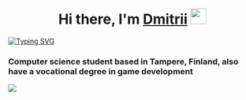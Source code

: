 <h1 align="center">Hi there, I'm <a href="https://dlv5.webnode.page/" target="_blank">Dmitrii</a>
<img src="https://github.com/blackcater/blackcater/raw/main/images/Hi.gif" height="32"/></h1>
<a href="https://git.io/typing-svg"><img src="https://readme-typing-svg.demolab.com?font=Fira+Code&pause=1000&color=479F54&width=435&lines=Computer+science+student" alt="Typing SVG" /></a>

<h3> Computer science student based in Tampere, Finland, also have a vocational degree in game development</h3>

![](https://github-profile-summary-cards.vercel.app/api/cards/repos-per-language?username=dlv5&theme=solarized_dark)

<!--
**DLV5/DLV5** is a ✨ _special_ ✨ repository because its `README.md` (this file) appears on your GitHub profile.

Here are some ideas to get you started:

- 🔭 I’m currently working on ...
- 🌱 I’m currently learning ...
- 👯 I’m looking to collaborate on ...
- 🤔 I’m looking for help with ...
- 💬 Ask me about ...
- 📫 How to reach me: ...
- 😄 Pronouns: ...
- ⚡ Fun fact: ...
-->
